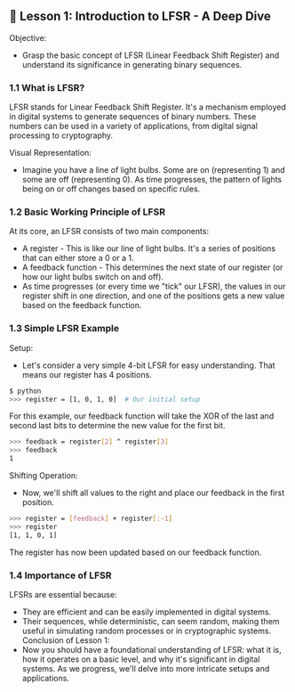 ## 📝 Lesson 1: Introduction to LFSR - A Deep Dive
Objective:
- Grasp the basic concept of LFSR (Linear Feedback Shift Register) and understand its significance in generating binary sequences.

### 1.1 What is LFSR?
LFSR stands for Linear Feedback Shift Register. It's a mechanism employed in digital systems to generate sequences of binary numbers. These numbers can be used in a variety of applications, from digital signal processing to cryptography.

Visual Representation:
- Imagine you have a line of light bulbs. Some are on (representing 1) and some are off (representing 0). As time progresses, the pattern of lights being on or off changes based on specific rules.

### 1.2 Basic Working Principle of LFSR
At its core, an LFSR consists of two main components:

- A register - This is like our line of light bulbs. It's a series of positions that can either store a 0 or a 1.
- A feedback function - This determines the next state of our register (or how our light bulbs switch on and off).
- As time progresses (or every time we "tick" our LFSR), the values in our register shift in one direction, and one of the positions gets a new value based on the feedback function.

### 1.3 Simple LFSR Example
Setup: 
- Let's consider a very simple 4-bit LFSR for easy understanding. That means our register has 4 positions.

```bash
$ python
>>> register = [1, 0, 1, 0]  # Our initial setup
```
For this example, our feedback function will take the XOR of the last and second last bits to determine the new value for the first bit.

```bash
>>> feedback = register[2] ^ register[3]
>>> feedback
1
```
Shifting Operation: 
- Now, we'll shift all values to the right and place our feedback in the first position.

```bash
>>> register = [feedback] + register[:-1]
>>> register
[1, 1, 0, 1]
```
The register has now been updated based on our feedback function.

### 1.4 Importance of LFSR
LFSRs are essential because:

- They are efficient and can be easily implemented in digital systems.
- Their sequences, while deterministic, can seem random, making them useful in simulating random processes or in cryptographic systems.
Conclusion of Lesson 1:
- Now you should have a foundational understanding of LFSR: what it is, how it operates on a basic level, and why it's significant in digital systems. As we progress, we'll delve into more intricate setups and applications.